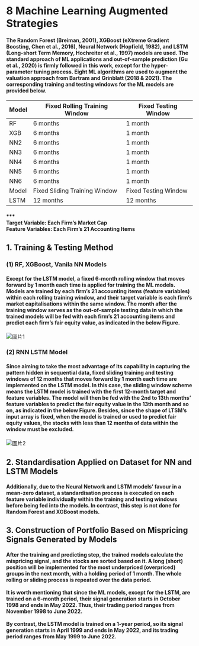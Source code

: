# 8 Machine Learning Augmented Strategies
#### The Random Forest (Breiman, 2001), XGBoost (eXtreme Gradient Boosting, Chen et al., 2016), Neural Network (Hopfield, 1982), and LSTM (Long-short Term Memory, Hochreiter et al., 1997) models are used. The standard approach of ML applications and out-of-sample prediction (Gu et al., 2020) is firmly followed in this work, except for the hyper-parameter tuning process. Eight ML algorithms are used to augment the valuation approach from Bartram and Grinblatt (2018 & 2021). The corresponding training and testing windows for the ML models are provided below. 

| Model | Fixed Rolling Training Window | Fixed Testing Window |
|-------|-------------------------------|----------------------|
| RF    | 6 months                      | 1 month              |
| XGB   | 6 months                      | 1 month              |
| NN2   | 6 months                      | 1 month              |
| NN3   | 6 months                      | 1 month              |
| NN4   | 6 months                      | 1 month              |
| NN5   | 6 months                      | 1 month              |
| NN6   | 6 months                      | 1 month              |
| Model | Fixed Sliding Training Window | Fixed Testing Window |
| LSTM  | 12 months                     | 12 months            |

#### *** <br> Target Variable:    Each Firm’s Market Cap <br> Feature Variables: Each Firm’s 21 Accounting Items

## 1. Training & Testing Method
### (1) RF, XGBoost, Vanila NN Models
#### Except for the LSTM model, a fixed 6-month rolling window that moves forward by 1 month each time is applied for training the ML models. Models are trained by each firm’s 21 accounting items (feature variables) within each rolling training window, and their target variable is each firm’s market capitalisations within the same window. The month after the training window serves as the out-of-sample testing data in which the trained models will be fed with each firm’s 21 accounting items and predict each firm’s fair equity value, as indicated in the below Figure. <br>

![圖片1](https://user-images.githubusercontent.com/92542287/206918318-f8b86bdb-6655-4e50-86c5-2572b6b57c98.png)

### (2) RNN LSTM Model
#### Since aiming to take the most advantage of its capability in capturing the pattern hidden in sequential data, fixed sliding training and testing windows of 12 months that moves forward by 1 month each time are implemented on the LSTM model. In this case, the sliding window scheme means the LSTM model is trained with the first 12-month target and feature variables. The model will then be fed with the 2nd to 13th months’ feature variables to predict the fair equity value in the 13th month and so on, as indicated in the below Figure. Besides, since the shape of LTSM’s input array is fixed, when the model is trained or used to predict fair equity values, the stocks with less than 12 months of data within the window must be excluded. <br>

![圖片2](https://user-images.githubusercontent.com/92542287/206918386-3088d5b1-639d-4d4d-b2ef-8f81defe4435.png)

## 2. Standardisation Applied on Dataset for NN and LSTM Models
#### Additionally, due to the Neural Network and LSTM models’ favour in a mean-zero dataset, a standardisation process is executed on each feature variable individually within the training and testing windows before being fed into the models. In contrast, this step is not done for Random Forest and XGBoost models. 

## 3. Construction of Portfolio Based on Mispricing Signals Generated by Models
#### After the training and predicting step, the trained models calculate the mispricing signal, and the stocks are sorted based on it. A long (short) position will be implemented for the most underpriced (overpriced) groups in the next month, with a holding period of 1 month. The whole rolling or sliding process is repeated over the data period. <br><br> It is worth mentioning that since the ML models, except for the LSTM, are trained on a 6-month period, their signal generation starts in October 1998 and ends in May 2022. Thus, their trading period ranges from November 1998 to June 2022. <br><br> By contrast, the LSTM model is trained on a 1-year period, so its signal generation starts in April 1999 and ends in May 2022, and its trading period ranges from May 1999 to June 2022.
